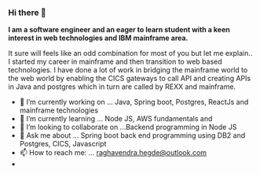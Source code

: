 ### Hi there 👋

**I am a software engineer and an eager to learn student with a keen interest in web technologies and IBM mainframe area.** 

It sure will feels like an odd combination for most of you but let me explain.. I started my career in mainframe and then transition to web based technologies. I have done a lot of work in bridging the mainframe world to the web world by enabling the CICS gateways to call API and creating APIs in Java and postgres which in turn are called by REXX and mainframe. 

- 🔭 I’m currently working on ... Java, Spring boot, Postgres, ReactJs and mainframe technologies 
- 🌱 I’m currently learning ... Node JS, AWS fundamentals and 
- 👯 I’m looking to collaborate on ...Backend programming in Node JS
- 💬 Ask me about ... Spring boot back end programming using DB2 and Postgres, CICS, Javascript
- 📫 How to reach me: ... raghavendra.hegde@outlook.com
- 
